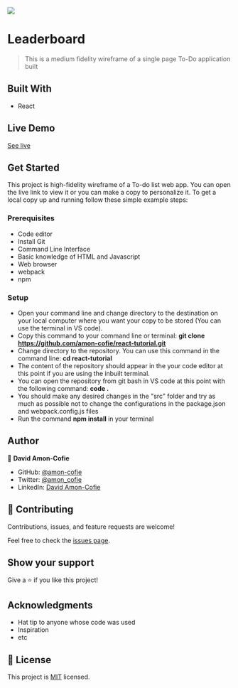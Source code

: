 ![](https://img.shields.io/badge/Microverse-blueviolet)

# Leaderboard

> This is a medium fidelity wireframe of a single page To-Do application built

## Built With

- React

## Live Demo

[See live]()

## Get Started

This project is high-fidelity wireframe of a To-do list web app. You can open the live link to view it or you can make a copy to personalize it.
To get a local copy up and running follow these simple example steps:

### Prerequisites

- Code editor
- Install Git
- Command Line Interface
- Basic knowledge of HTML and Javascript
- Web browser
- webpack
- npm

### Setup

- Open your command line and change directory to the destination on your local computer where you want your copy to be stored (You can use the terminal in VS code).
- Copy this command to your command line or terminal: **git clone https://github.com/amon-cofie/react-tutorial.git**
- Change directory to the repository. You can use this command in the command line: **cd react-tutorial**
- The content of the repository should appear in the your code editor at this point if you are using the inbuilt terminal.
- You can open the repository from git bash in VS code at this point with the following command: **code .**
- You should make any desired changes in the "src" folder and try as much as possible not to change the configurations in the package.json and webpack.config.js files
- Run the command **npm install** in your terminal

## Author

👤 **David Amon-Cofie**

- GitHub: [@amon-cofie](https://github.com/amon-cofie)
- Twitter: [@amon_cofie](https://twitter.com/amon_cofie)
- LinkedIn: [David Amon-Cofie](https://www.linkedin.com/in/david-amon-cofie-2389ab241/)

## 🤝 Contributing

Contributions, issues, and feature requests are welcome!

Feel free to check the [issues page](https://github.com/amon-cofie/react-tutorial/issues).

## Show your support

Give a ⭐️ if you like this project!

## Acknowledgments

- Hat tip to anyone whose code was used
- Inspiration
- etc

## 📝 License

This project is [MIT](https://github.com/amon-cofie/react-tutorial/blob/develop/LICENSE) licensed.
